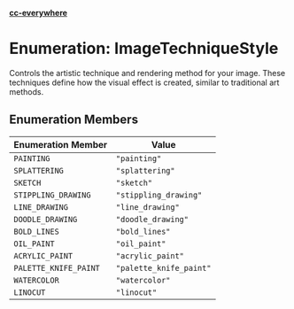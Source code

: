 [**cc-everywhere**](../../../../../index.md)

<HorizontalLine />

# Enumeration: ImageTechniqueStyle

Controls the artistic technique and rendering method for your image.
These techniques define how the visual effect is created, similar to traditional art methods.

## Enumeration Members

| Enumeration Member | Value |
| ------ | ------ |
| `PAINTING` | `"painting"` |
| `SPLATTERING` | `"splattering"` |
| `SKETCH` | `"sketch"` |
| `STIPPLING_DRAWING` | `"stippling_drawing"` |
| `LINE_DRAWING` | `"line_drawing"` |
| `DOODLE_DRAWING` | `"doodle_drawing"` |
| `BOLD_LINES` | `"bold_lines"` |
| `OIL_PAINT` | `"oil_paint"` |
| `ACRYLIC_PAINT` | `"acrylic_paint"` |
| `PALETTE_KNIFE_PAINT` | `"palette_knife_paint"` |
| `WATERCOLOR` | `"watercolor"` |
| `LINOCUT` | `"linocut"` |
